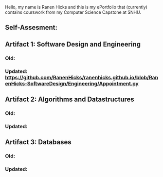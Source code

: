 Hello, my name is Ranen Hicks and this is my ePortfolio that (currently) contains courswork from my Computer Science Capstone at SNHU.

## Self-Assesment:



## Artifact 1: Software Design and Engineering
### Old:

### Updated: https://github.com/RanenHicks/ranenhicks.github.io/blob/RanenHicks-SoftwareDesign/Engineering/Appointment.py

## Artifact 2: Algorithms and Datastructures
### Old:

### Updated:

## Artifact 3: Databases
### Old:

### Updated:
